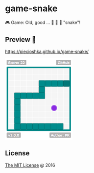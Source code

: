 # game-snake

🎮 Game: Old, good ... 🐍 🐍 🐍 "snake"!

## Preview 🎉

https://piecioshka.github.io/game-snake/

[![](./screenshot.png)](https://piecioshka.github.io/game-snake/)

## License

[The MIT License](https://piecioshka.mit-license.org) @ 2016
